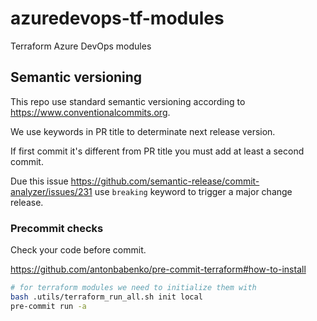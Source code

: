 # azuredevops-tf-modules

Terraform Azure DevOps modules

## Semantic versioning

This repo use standard semantic versioning according to https://www.conventionalcommits.org.

We use keywords in PR title to determinate next release version.

If first commit it's different from PR title you must add at least a second commit.

Due this issue https://github.com/semantic-release/commit-analyzer/issues/231 use `breaking` keyword to trigger a major change release.

### Precommit checks

Check your code before commit.

https://github.com/antonbabenko/pre-commit-terraform#how-to-install

```sh
# for terraform modules we need to initialize them with
bash .utils/terraform_run_all.sh init local
pre-commit run -a
```
